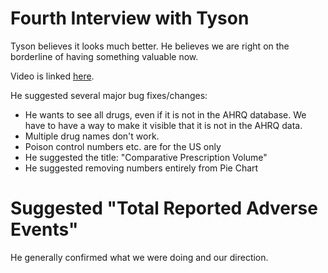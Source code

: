 # Fourth Interview with Tyson

Tyson believes it looks much better.  He believes we are right on the borderline of having something valuable now.

Video is linked [here](https://youtu.be/t9DZnuDEXv0).

He suggested several major bug fixes/changes:

* He wants to see all drugs, even if it is not in the AHRQ database.  We have to have a way to make it visible that it is not 
in the AHRQ data.
* Multiple drug names don't work.
* Poison control numbers etc. are for the US only
* He suggested the title: "Comparative Prescription Volume"
* He suggested removing numbers entirely from Pie Chart
# Suggested "Total Reported Adverse Events"

He generally confirmed what we were doing and our direction.
